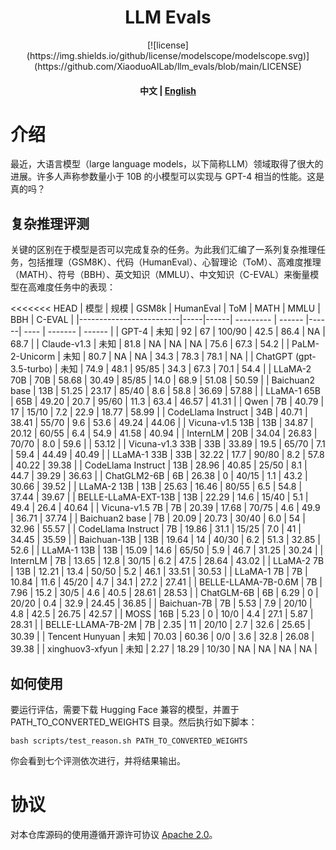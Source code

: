 <!-- markdownlint-disable first-line-h1 -->
<!-- markdownlint-disable html -->

<div align="center">
<h1>
LLM Evals
</h1>
</div>

<div align="center">
[![license](https://img.shields.io/github/license/modelscope/modelscope.svg)](https://github.com/XiaoduoAILab/llm_evals/blob/main/LICENSE)

<h4 align="center">
    <p>
        <b>中文</b> |
        <a href="https://github.com/XiaoduoAILab/llm_evals/blob/main/README_EN.md">English</a>
    <p>
</h4>
</div>

# 介绍

最近，大语言模型（large language models，以下简称LLM）领域取得了很大的进展。许多人声称参数量小于 10B 的小模型可以实现与 GPT-4 相当的性能。这是真的吗？


## 复杂推理评测

关键的区别在于模型是否可以完成复杂的任务。为此我们汇编了一系列复杂推理任务，包括推理（GSM8K）、代码（HumanEval）、心智理论（ToM）、高难度推理（MATH）、符号（BBH）、英文知识（MMLU）、中文知识（C-EVAL）来衡量模型在高难度任务中的表现：

<<<<<<< HEAD
| 模型                      | 规模  | GSM8k | HumanEval | ToM    | MATH | MMLU | BBH     | C-EVAL |
|-------------------------|-----|------| --------- | ------ |------| ---- | ------- | ------ |
| GPT-4                   | 未知  | 92   | 67        | 100/90 | 42.5 | 86.4 | NA      | 68.7   |
| Claude-v1.3             | 未知  | 81.8 | NA        | NA     | NA   | 75.6 | 67.3    | 54.2   |
| PaLM-2-Unicorm          | 未知  | 80.7 | NA        | NA     | 34.3 | 78.3 | 78.1    | NA     |
| ChatGPT (gpt-3.5-turbo) | 未知  | 74.9 | 48.1      | 95/85  | 34.3 | 67.3 | 70.1    | 54.4   |
| LLaMA-2 70B             | 70B | 58.68 | 30.49     | 85/85  | 14.0 | 68.9 | 51.08   | 50.59  |
| Baichuan2 base          | 13B | 51.25 | 23.17     | 85/40  | 8.6  | 58.8 | 36.69   | 57.88  |
| LLaMA-1 65B             | 65B | 49.20 | 20.7      | 95/60  | 11.3 | 63.4 | 46.57   | 41.31  |
| Qwen                    | 7B  | 40.79 | 17        | 15/10  | 7.2  | 22.9 | 18.77   | 58.99  |
| CodeLlama Instruct      | 34B | 40.71 | 38.41     | 55/70  | 9.6  | 53.6 | 49.24   | 44.06  |
| Vicuna-v1.5 13B         | 13B | 34.87 | 20.12     | 60/55  | 6.4  | 54.9 | 41.58   | 40.94  |
| InternLM                | 20B | 34.04 | 26.83     | 70/70  | 8.0  | 59.6 |         | 53.12  |
| Vicuna-v1.3 33B         | 33B | 33.89 | 19.5      | 65/70  | 7.1  | 59.4 | 44.49   | 40.49  |
| LLaMA-1 33B             | 33B | 32.22 | 17.7      | 90/80  | 8.2  | 57.8 | 40.22   | 39.38  |
| CodeLlama Instruct      | 13B | 28.96 | 40.85     | 25/50  | 8.1  | 44.7 | 39.29   | 36.63  |
| ChatGLM2-6B             | 6B  | 26.38 | 0         | 40/15  | 1.1  | 43.2 | 30.66   | 39.52  |
| LLaMA-2 13B             | 13B | 25.63 | 16.46     | 80/55  | 6.5  | 54.8 | 37.44   | 39.67  |
| BELLE-LLaMA-EXT-13B     | 13B | 22.29 | 14.6      | 15/40  | 5.1  | 49.4 | 26.4    | 40.64  |
| Vicuna-v1.5 7B          | 7B  | 20.39 | 17.68     | 70/75  | 4.6  | 49.9 | 36.71   | 37.74  |
| Baichuan2 base          | 7B  | 20.09 | 20.73     | 30/40  | 6.0  | 54   | 32.96   | 55.57  |
| CodeLlama Instruct      | 7B  | 19.86 | 31.1      | 15/25  | 7.0  | 41   | 34.45   | 35.59  |
| Baichuan-13B            | 13B | 19.64 | 14        | 40/30  | 6.2  | 51.3 | 32.85   | 52.6   |
| LLaMA-1 13B             | 13B | 15.09 | 14.6      | 65/50  | 5.9  | 46.7 | 31.25   | 30.24  |
| InternLM                | 7B  | 13.65 | 12.8      | 30/15  | 6.2  | 47.5 | 28.64   | 43.02  |
| LLaMA-2 7B              | 13B | 12.21 | 13.4      | 50/50  | 5.2  | 46.1 | 33.51   | 30.53  |
| LLaMA-1 7B              | 7B  | 10.84 | 11.6      | 45/20  | 4.7  | 34.1 | 27.2    | 27.41  |
| BELLE-LLAMA-7B-0.6M     | 7B  | 7.96 | 15.2      | 30/5   | 4.6  | 40.5 | 28.61   | 28.53  |
| ChatGLM-6B              | 6B  | 6.29 | 0         | 20/20  | 0.4  | 32.9 | 24.45   | 36.85  |
| Baichuan-7B             | 7B  | 5.53 | 7.9       | 20/10  | 4.8  | 42.5 | 26.75   | 42.57  |
| MOSS                    | 16B | 5.23 | 0         | 10/0   | 4.4  | 27.1 | 5.87    | 28.31  |
| BELLE-LLAMA-7B-2M       | 7B  | 2.35 | 11        | 20/10  | 2.7  | 32.6 | 25.65   | 30.39  |
| Tencent Hunyuan                | 未知  | 70.03 | 60.36 | 0/0  | 3.6 | 32.8 | 26.08 | 39.38 |
| xinghuov3-xfyun                   | 未知  | 2.27 | 18.29 | 10/30 | NA   | NA | NA   | NA  |
## 如何使用

要运行评估，需要下载 Hugging Face 兼容的模型，并置于 PATH_TO_CONVERTED_WEIGHTS 目录。然后执行如下脚本：

```
bash scripts/test_reason.sh PATH_TO_CONVERTED_WEIGHTS
```

你会看到七个评测依次进行，并将结果输出。

# 协议

对本仓库源码的使用遵循开源许可协议 [Apache 2.0](https://github.com/XiaoduoAILab/llm_evals/blob/main/LICENSE)。


